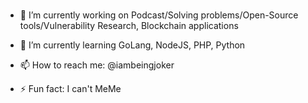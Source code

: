 ### 
- 🔭 I’m currently working on Podcast/Solving problems/Open-Source tools/Vulnerability Research, Blockchain applications
- 🌱 I’m currently learning GoLang, NodeJS, PHP, Python

- 📫 How to reach me: @iambeingjoker
- ⚡ Fun fact: I can't MeMe


<!--
**AldrinAJ/AldrinAJ** is a ✨ _special_ ✨ repository because its `README.md` (this file) appears on your GitHub profile.





-->
